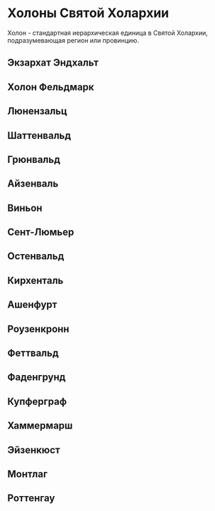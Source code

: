 # Холоны Святой Холархии

Холон - стандартная иерархическая единица в Святой Холархии, подразумевающая регион или провинцию.

## Экзархат Эндхальт


## Холон Фельдмарк


## Люнензальц


## Шаттенвальд


## Грюнвальд


## Айзенваль


## Виньон


## Сент-Люмьер


## Остенвальд


## Кирхенталь


## Ашенфурт


## Роузенкронн


## Феттвальд


## Фаденгрунд


## Купферграф


## Хаммермарш


## Эйзенкюст


## Монтлаг


## Роттенгау

